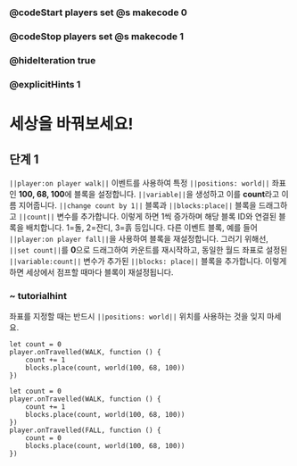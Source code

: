 ### @codeStart players set @s makecode 0
### @codeStop players set @s makecode 1

### @hideIteration true 
### @explicitHints 1

# 세상을 바꿔보세요!

## 단계 1
``||player:on player walk||`` 이벤트를 사용하여 특정 ``||positions: world||`` 좌표인 **100, 68, 100**에 블록을 설정합니다. ``||variable||``을 생성하고 이를 **count**라고 이름 지어줍니다. ``||change count by 1||`` 블록과 ``||blocks:place||`` 블록을 드래그하고 ``||count||`` 변수를 추가합니다. 이렇게 하면 1씩 증가하며 해당 블록 ID와 연결된 블록을 배치합니다. 1=돌, 2=잔디, 3=흙 등입니다. 다른 이벤트 블록, 예를 들어 ``||player:on player fall||``을 사용하여 블록을 재설정합니다. 그러기 위해선, ``||set count||``를 **0**으로 드래그하여 카운트를 재시작하고, 동일한 월드 좌표로 설정된 ``||variable:count||`` 변수가 추가된 ``||blocks: place||`` 블록을 추가합니다. 이렇게 하면 세상에서 점프할 때마다 블록이 재설정됩니다.

### ~ tutorialhint 
좌표를 지정할 때는 반드시 ``||positions: world||`` 위치를 사용하는 것을 잊지 마세요.

```blocks
let count = 0
player.onTravelled(WALK, function () {
    count += 1
    blocks.place(count, world(100, 68, 100))
})
```


```ghost
let count = 0
player.onTravelled(WALK, function () {
    count += 1
    blocks.place(count, world(100, 68, 100))
})
player.onTravelled(FALL, function () {
    count = 0
    blocks.place(count, world(100, 68, 100))
})
```

